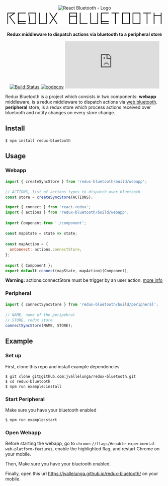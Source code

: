 <div align="center" markdown="1">

<img src="docs/logo.jpg" alt="React Bluetooth - Logo" width="200">
<br/>
<img src="https://raw.githubusercontent.com/jvallelunga/redux-bluetooth/HEAD/docs/name.jpg" alt="React Bluetooth - Name" width="500">

**Redux middleware to dispatch actions via bluetooth to a peripheral store**

[![Build Status](https://travis-ci.org/jvallelunga/redux-bluetooth.svg?branch=master)](https://travis-ci.org/jvallelunga/redux-bluetooth)
[![codecov](https://codecov.io/gh/jvallelunga/redux-bluetooth/branch/master/graph/badge.svg)](https://codecov.io/gh/jvallelunga/redux-bluetooth)
![gzip size](http://img.badgesize.io/https://raw.githubusercontent.com/jvallelunga/redux-bluetooth/master/dist/redux-bluetooth.webapp.js?compression=gzip&label=gzip%20size)

</div>

Redux Bluetooth is a project which consists in two components: **webapp** middleware, is a redux middleware to dispatch actions via [web bluetooth](https://developers.google.com/web/updates/2015/07/interact-with-ble-devices-on-the-web#user_gesture_required). **peripheral** store, is a redux store which process actions received over bluetooth and notify changes on every store change. 

## Install

```shell
$ npm install redux-bluetooth
```

## Usage

### Webapp

```javascript
import { createSyncStore } from 'redux-bluetooth/build/webapp';

// ACTIONS, list of actions types to dispatch over bluetooth
const store = createSyncStore(ACTIONS);
```

```javascript
import { connect } from 'react-redux';
import { actions } from 'redux-bluetooth/build/webapp';

import Component from './component';

const mapState = state => state;

const mapAction = {
  onConnect: actions.connectStore,
};

export { Component };
export default connect(mapState, mapAction)(Component);
```
**Warning:** actions.connectStore must be trigger by an user action. [more info](https://developers.google.com/web/updates/2015/07/interact-with-ble-devices-on-the-web#user_gesture_required)

### Peripheral
```javascript
import { connectSyncStore } from 'redux-bluetooth/build/peripheral';

// NAME, name of the peripehral
// STORE, redux store
connectSyncStore(NAME, STORE);
```


## Example

### Set up
First, clone this repo and install example dependencies

```shell
$ git clone git@github.com:jvallelunga/redux-bluetooth.git
$ cd redux-bluetooth
$ npm run example:install
```

### Start Peripheral
Make sure you have your bluetooth enabled

```shell
$ npm run example:start
```

### Open Webapp
Before starting the webapp, go to `chrome://flags/#enable-experimental-web-platform-features`, enable the highlighted flag, and restart Chrome on your mobile.

Then, Make sure you have your bluetooth enabled.

Finally, open this url https://jvallelunga.github.io/redux-bluetooth/ on your mobile. 

